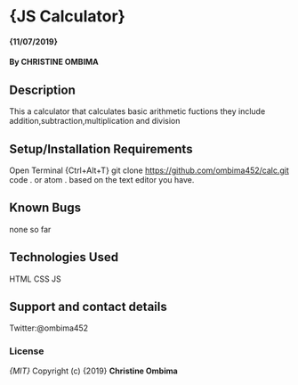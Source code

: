 # {JS Calculator}
#### {11/07/2019}
#### By **CHRISTINE OMBIMA**
## Description
This a calculator that calculates basic arithmetic fuctions they include addition,subtraction,multiplication and division 
## Setup/Installation Requirements
Open Terminal {Ctrl+Alt+T}
git clone https://github.com/ombima452/calc.git 
code . or atom . based on the text editor you have.

## Known Bugs
none so far
## Technologies Used
HTML
CSS
JS
## Support and contact details
Twitter:@ombima452
### License
*{MIT}*
Copyright (c) {2019} **Christine Ombima**